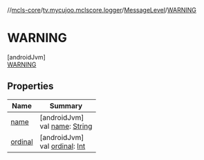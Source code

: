 //[mcls-core](../../../../index.md)/[tv.mycujoo.mclscore.logger](../../index.md)/[MessageLevel](../index.md)/[WARNING](index.md)

# WARNING

[androidJvm]\
[WARNING](index.md)

## Properties

| Name | Summary |
|---|---|
| [name](../-e-r-r-o-r/index.md#-372974862%2FProperties%2F-450282738) | [androidJvm]<br>val [name](../-e-r-r-o-r/index.md#-372974862%2FProperties%2F-450282738): [String](https://kotlinlang.org/api/latest/jvm/stdlib/kotlin/-string/index.html) |
| [ordinal](../-e-r-r-o-r/index.md#-739389684%2FProperties%2F-450282738) | [androidJvm]<br>val [ordinal](../-e-r-r-o-r/index.md#-739389684%2FProperties%2F-450282738): [Int](https://kotlinlang.org/api/latest/jvm/stdlib/kotlin/-int/index.html) |
